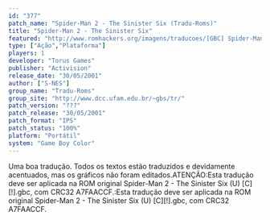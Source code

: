 ```yaml
---
id: "377"
patch_name: "Spider-Man 2 - The Sinister Six (Tradu-Roms)"
title: "Spider-Man 2 - The Sinister Six"
featured: "http://www.romhackers.org/imagens/traducoes/[GBC] Spider-Man 2 - The Sinister Six - Tradu-Roms - 1.png"
type: ["Ação","Plataforma"]
players: 1
developer: "Torus Games"
publisher: "Activision"
release_date: "30/05/2001"
author: ["S-NES"]
group_name: "Tradu-Roms"
group_site: "http://www.dcc.ufam.edu.br/~gbs/tr/"
patch_version: "???"
patch_release: "30/05/2001"
patch_format: "IPS"
patch_status: "100%"
platform: "Portátil"
system: "Game Boy Color"
---
```


Uma boa tradução. Todos os textos estão traduzidos e devidamente acentuados, mas os gráficos não foram editados.ATENÇÃO:Esta tradução deve ser aplicada na ROM original Spider-Man 2 - The Sinister Six (U) [C][!].gbc, com CRC32 A7FAACCF.:Esta tradução deve ser aplicada na ROM original Spider-Man 2 - The Sinister Six (U) [C][!].gbc, com CRC32 A7FAACCF.